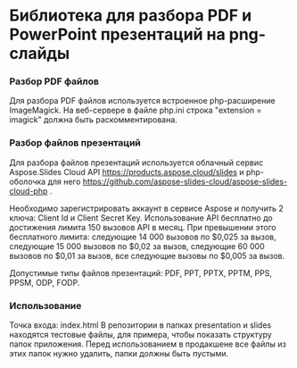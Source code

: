 # Библиотека для разбора PDF и PowerPoint презентаций на png-слайды #


### Разбор PDF файлов ###

Для разбора PDF файлов используется встроенное php-расширение ImageMagick. На веб-сервере в файле php.ini строка "extension = imagick" должна быть раскомментирована. 


### Разбор файлов презентаций ###

Для разбора файлов презентаций используется облачный сервис Aspose.Slides Cloud API https://products.aspose.cloud/slides и php-оболочка для него https://github.com/aspose-slides-cloud/aspose-slides-cloud-php .

Необходимо зарегистрировать аккаунт в сервисе Aspose и получить 2 ключа: Client Id и Client Secret Key. 
Использование API бесплатно до достижения лимита 150 вызовов API в месяц. 
При превышении этого бесплатного лимита:
следующие 14 000 вызовов по $0,025 за вызов,
следующие 15 000 вызовов по $0,02 за вызов,
следующие 60 000 вызовов по $0,01 за вызов,
все следующие вызовы по $0,005 за вызов.

Допустимые типы файлов презентаций: PDF, PPT, PPTX, PPTM, PPS, PPSM, ODP, FODP.

### Использование ###

Точка входа: index.html
В репозитории в папках presentation и slides находятся тестовые файлы, для примера, чтобы показать структуру папок приложения. Перед использованием в продакшене все файлы из этих папок нужно удалить, папки должны быть пустыми.    
